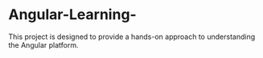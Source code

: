 # Angular-Learning-
This project is designed to provide a hands-on approach to understanding the Angular platform.
